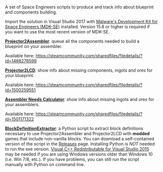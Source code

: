 A set of Space Engineers scripts to produce and track info about blueprint and components building.

Import the solution in Visual Studio 2017 with [Malware's Development Kit for Space Engineers (MDK-SE)](https://github.com/malware-dev/MDK-SE) installed. Version 15.8 or higher is required if you want to use the most recent version of MDK-SE.

[**Projector2Assembler**](ProjectorResourceBuilder): queue all the components needed to build a blueprint on your assembler.

Available here: https://steamcommunity.com/sharedfiles/filedetails/?id=1488278599

[**Projector2LCD**](Projector2LCD): show info about missing components, ingots and ores for your blueprint.

Available here: https://steamcommunity.com/sharedfiles/filedetails/?id=1500259551

[**Assembler Needs Calculator**](Assembler%20Needs%20Calculator): show info about missing ingots and ores for your assemblers.

Available here: https://steamcommunity.com/sharedfiles/filedetails/?id=1501171322

[**BlockDefinitionExtractor**](BlockDefinitionExtractor): a Python script to extract block definitions necessary to use Projector2Assembler and Projector2LCD with **modded** games that include non-vanilla blocks. You can download a self-contained version of the script in the [Releases](https://github.com/Juggernaut93/Projector2Assembler/releases) page. Installing Python is *NOT* needed to run the exe version. [Visual C++ Redistributable for Visual Studio 2015](https://www.microsoft.com/en-US/download/details.aspx?id=48145) may be needed if you are using Windows versions older than Windows 10 (i.e. Win 7/8, etc.). If you have problems, you can still run the script manually with Python on command line.
